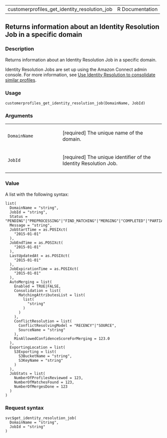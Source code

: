 <table style="width: 100%;">
<tbody>
<tr class="odd">
<td>customerprofiles_get_identity_resolution_job</td>
<td style="text-align: right;">R Documentation</td>
</tr>
</tbody>
</table>

## Returns information about an Identity Resolution Job in a specific domain

### Description

Returns information about an Identity Resolution Job in a specific
domain.

Identity Resolution Jobs are set up using the Amazon Connect admin
console. For more information, see [Use Identity Resolution to
consolidate similar
profiles](https://docs.aws.amazon.com/connect/latest/adminguide/use-identity-resolution.html).

### Usage

    customerprofiles_get_identity_resolution_job(DomainName, JobId)

### Arguments

<table>
<colgroup>
<col style="width: 35%" />
<col style="width: 65%" />
</colgroup>
<tbody>
<tr class="odd">
<td><code
id="customerprofiles_get_identity_resolution_job_:_DomainName">DomainName</code></td>
<td><p>[required] The unique name of the domain.</p></td>
</tr>
<tr class="even">
<td><code
id="customerprofiles_get_identity_resolution_job_:_JobId">JobId</code></td>
<td><p>[required] The unique identifier of the Identity Resolution
Job.</p></td>
</tr>
</tbody>
</table>

### Value

A list with the following syntax:

    list(
      DomainName = "string",
      JobId = "string",
      Status = "PENDING"|"PREPROCESSING"|"FIND_MATCHING"|"MERGING"|"COMPLETED"|"PARTIAL_SUCCESS"|"FAILED",
      Message = "string",
      JobStartTime = as.POSIXct(
        "2015-01-01"
      ),
      JobEndTime = as.POSIXct(
        "2015-01-01"
      ),
      LastUpdatedAt = as.POSIXct(
        "2015-01-01"
      ),
      JobExpirationTime = as.POSIXct(
        "2015-01-01"
      ),
      AutoMerging = list(
        Enabled = TRUE|FALSE,
        Consolidation = list(
          MatchingAttributesList = list(
            list(
              "string"
            )
          )
        ),
        ConflictResolution = list(
          ConflictResolvingModel = "RECENCY"|"SOURCE",
          SourceName = "string"
        ),
        MinAllowedConfidenceScoreForMerging = 123.0
      ),
      ExportingLocation = list(
        S3Exporting = list(
          S3BucketName = "string",
          S3KeyName = "string"
        )
      ),
      JobStats = list(
        NumberOfProfilesReviewed = 123,
        NumberOfMatchesFound = 123,
        NumberOfMergesDone = 123
      )
    )

### Request syntax

    svc$get_identity_resolution_job(
      DomainName = "string",
      JobId = "string"
    )
